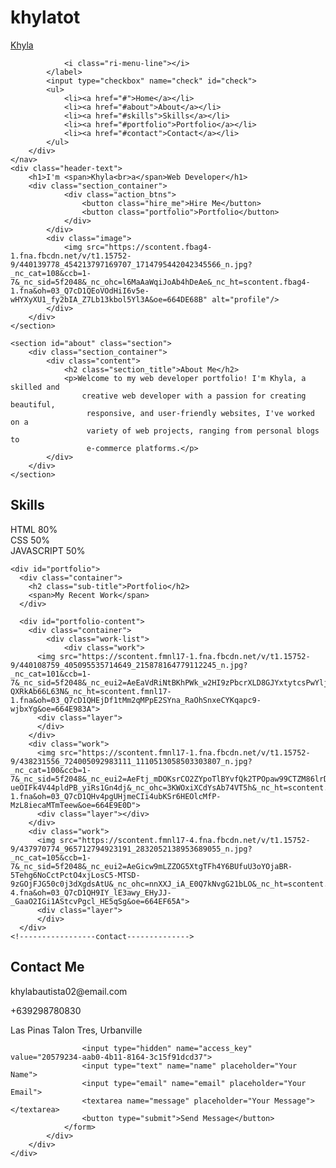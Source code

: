 # khylatot
<!DOCTYPE html>
<html lang="en">
<head>
    <meta charset="UTF-8">
    <meta http-equiv="X-UA-Compatible" content="IE=edge">
    <meta name="viewport" content="width=device-width, initial-scale=1.0">
    <link href="https://cdn.jsdelivr.net/npm/remixicon@4.2.0/fonts/remixicon.css" rel="stylesheet">
    <link rel="stylesheet" href="styles.css">
    <title>Web Design Mastery | Responsive Portfolio</title>
</head>
<body>
    <nav>
        <div class="nav_content">
            <div class="logo"><a href="#">Khyla</a></div>
            <label for="check" class="checkbox">
                
                <i class="ri-menu-line"></i>
            </label>
            <input type="checkbox" name="check" id="check">
            <ul>
                <li><a href="#">Home</a></li>
                <li><a href="#about">About</a></li>
                <li><a href="#skills">Skills</a></li>
                <li><a href="#portfolio">Portfolio</a></li>
                <li><a href="#contact">Contact</a></li>
            </ul>
        </div>
    </nav>
    <div class="header-text">
        <h1>I'm <span>Khyla<br>a</span>Web Developer</h1>
        <div class="section_container">
                <div class="action_btns">
                    <button class="hire_me">Hire Me</button>
                    <button class="portfolio">Portfolio</button>
                </div>
            </div>
            <div class="image">
                <img src="https://scontent.fbag4-1.fna.fbcdn.net/v/t1.15752-9/440139778_454213797169707_1714795442042345566_n.jpg?_nc_cat=108&ccb=1-7&_nc_sid=5f2048&_nc_ohc=l6MaAaWqiJoAb4hDeAe&_nc_ht=scontent.fbag4-1.fna&oh=03_Q7cD1QEoVOdHiI6v5e-wHYXyXU1_fy2bIA_Z7Lb13kbol5Yl3A&oe=664DE68B" alt="profile"/>
            </div>
        </div>
    </section>

    <section id="about" class="section">
        <div class="section_container">
            <div class="content">
                <h2 class="section_title">About Me</h2>
                <p>Welcome to my web developer portfolio! I'm Khyla, a skilled and 
                    creative web developer with a passion for creating beautiful,
                     responsive, and user-friendly websites, I've worked on a 
                     variety of web projects, ranging from personal blogs to 
                     e-commerce platforms.</p>
            </div>
        </div>
    </section>

   <section id="skills" class="section">
        <div class="section_container">
            <div class="content">
                <h2 class="section_title">Skills</h2>
                <p>HTML 80%<br>CSS 50%<br>JAVASCRIPT 50%</p>
            </div>
        </div>
    </section>
    
 <!--============= Portfolio section============-->
    
    <div id="portfolio">
      <div class="container">
        <h2 class="sub-title">Portfolio</h2>
        <span>My Recent Work</span>
      </div>

      <div id="portfolio-content">
        <div class="container">
            <div class="work-list">
                <div class="work">
          <img src="https://scontent.fmnl17-1.fna.fbcdn.net/v/t1.15752-9/440108759_405095535714649_215878164779112245_n.jpg?_nc_cat=101&ccb=1-7&_nc_sid=5f2048&_nc_eui2=AeEaVdRiNtBKhPWk_w2HI9zPbcrXLD8GJYxtytcsPwYljDRS18Ku8Vl5t23DvmVLnB1Blnu8Oulz1CHbtx58B2KV&_nc_ohc=BUjJfM-QXRkAb66L63N&_nc_ht=scontent.fmnl17-1.fna&oh=03_Q7cD1QHEjDf1tMm2qMPpE2SYna_RaOhSnxeCYKqapc9-wjbxYg&oe=664E983A">
          <div class="layer">
          </div>
        </div>
        <div class="work">
          <img src="https://scontent.fmnl17-1.fna.fbcdn.net/v/t1.15752-9/438231556_724005092983111_1110513058503303807_n.jpg?_nc_cat=100&ccb=1-7&_nc_sid=5f2048&_nc_eui2=AeFtj_mDOKsrCO2ZYpoTlBYvfQk2TPOpaw99CTZM86lrD2RmIJZk3ss3fnBFr-ueOIFk4V44pldPB_yiRs1Gn4dj&_nc_ohc=3KWOxiXCdYsAb74VT5h&_nc_ht=scontent.fmnl17-1.fna&oh=03_Q7cD1QHv4pgUHjmeCIi4ubKSr6HEOlcMfP-MzL8iecaMTmTeew&oe=664E9E0D">
          <div class="layer"></div>
        </div>
        <div class="work">
          <img src="https://scontent.fmnl17-4.fna.fbcdn.net/v/t1.15752-9/437970774_965712794923191_2832052138953689055_n.jpg?_nc_cat=105&ccb=1-7&_nc_sid=5f2048&_nc_eui2=AeGicw9mLZZOG5XtgTFh4Y6BUfuU3oYOjaBR-5Tehg6NoCctPctO4xjLosC5-MTSD-9zGOjFJG50c0j3dXgdsAtU&_nc_ohc=nnXXJ_iA_E0Q7kNvgG21bLO&_nc_ht=scontent.fmnl17-4.fna&oh=03_Q7cD1QH9IY_lE3awy_EHyJJ-_GaaO2IGi1AStcvPgcl_HE5qSg&oe=664EF65A">
          <div class="layer">
          </div>
      </div>
    <!-----------------contact-------------->
   <div id="contact"></div>
    <div class="container">
        <div class="row">
            <div class="contact-left">
            <h1 class="section_title">Contact Me</h1>
                    <p><i class="ri-mail-line"></i> khylabautista02@email.com</p>
                    <p><i class="ri-phone-line"></i> +639298780830</p>
                    <p><i class="ri-map-pin-line"></i> Las Pinas Talon Tres, Urbanville</p>
                </ul>
            </div>
            <div class="contact_form">
                <form action="https://api.web3forms.com/submit" method="POST">
                    
                    <input type="hidden" name="access_key" value="20579234-aab0-4b11-8164-3c15f91dcd37">
                    <input type="text" name="name" placeholder="Your Name">
                    <input type="email" name="email" placeholder="Your Email">
                    <textarea name="message" placeholder="Your Message"></textarea>
                    <button type="submit">Send Message</button>
                </form>
            </div>
        </div>
    </div>
</section>

</body>
</html>
